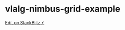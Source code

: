# vlalg-nimbus-grid-example

[Edit on StackBlitz ⚡️](https://stackblitz.com/edit/web-platform-dy2ufj)